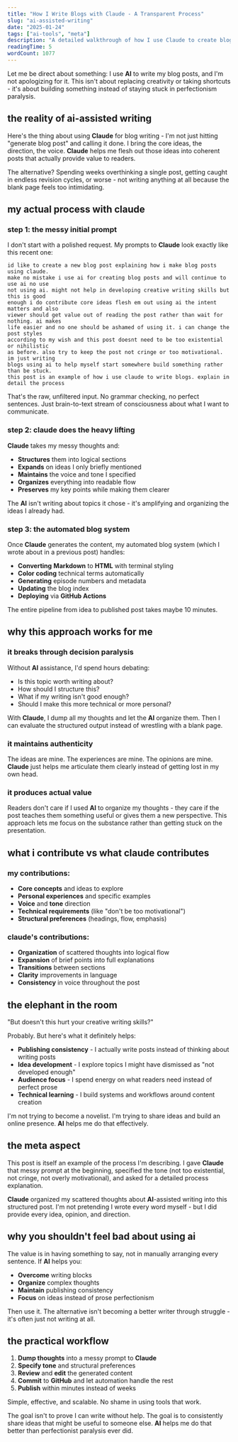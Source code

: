 ```yaml
---
title: "How I Write Blogs with Claude - A Transparent Process"
slug: "ai-assisted-writing"
date: "2025-01-24"
tags: ["ai-tools", "meta"]
description: "A detailed walkthrough of how I use Claude to create blog posts, from initial prompts to final output"
readingTime: 5
wordCount: 1077
---
```


Let me be direct about something: I use **AI** to write my blog posts, and I'm not apologizing for it. This isn't about replacing creativity or taking shortcuts - it's about building something instead of staying stuck in perfectionism paralysis.

## the reality of ai-assisted writing

Here's the thing about using **Claude** for blog writing - I'm not just hitting "generate blog post" and calling it done. I bring the core ideas, the direction, the voice. **Claude** helps me flesh out those ideas into coherent posts that actually provide value to readers.

The alternative? Spending weeks overthinking a single post, getting caught in endless revision cycles, or worse - not writing anything at all because the blank page feels too intimidating.

## my actual process with claude

### step 1: the messy initial prompt

I don't start with a polished request. My prompts to **Claude** look exactly like this recent one:

```
id like to create a new blog post explaining how i make blog posts using claude. 
make no mistake i use ai for creating blog posts and will continue to use ai no use 
not using ai. might not help in developing creative writing skills but this is good 
enough i do contribute core ideas flesh em out using ai the intent matters and also 
viewer should get value out of reading the post rather than wait for nothing. ai makes 
life easier and no one should be ashamed of using it. i can change the post styles 
according to my wish and this post doesnt need to be too existential or nihilistic 
as before. also try to keep the post not cringe or too motivational. im just writing 
blogs using ai to help myself start somewhere build something rather than be stuck. 
this post is an example of how i use claude to write blogs. explain in detail the process
```

That's the raw, unfiltered input. No grammar checking, no perfect sentences. Just brain-to-text stream of consciousness about what I want to communicate.

### step 2: claude does the heavy lifting

**Claude** takes my messy thoughts and:
- **Structures** them into logical sections
- **Expands** on ideas I only briefly mentioned
- **Maintains** the voice and tone I specified
- **Organizes** everything into readable flow
- **Preserves** my key points while making them clearer

The **AI** isn't writing about topics it chose - it's amplifying and organizing the ideas I already had.

### step 3: the automated blog system

Once **Claude** generates the content, my automated blog system (which I wrote about in a previous post) handles:
- **Converting** **Markdown** to **HTML** with terminal styling
- **Color coding** technical terms automatically
- **Generating** episode numbers and metadata
- **Updating** the blog index
- **Deploying** via **GitHub Actions**

The entire pipeline from idea to published post takes maybe 10 minutes.

## why this approach works for me

### it breaks through decision paralysis

Without **AI** assistance, I'd spend hours debating:
- Is this topic worth writing about?
- How should I structure this?
- What if my writing isn't good enough?
- Should I make this more technical or more personal?

With **Claude**, I dump all my thoughts and let the **AI** organize them. Then I can evaluate the structured output instead of wrestling with a blank page.

### it maintains authenticity

The ideas are mine. The experiences are mine. The opinions are mine. **Claude** just helps me articulate them clearly instead of getting lost in my own head.

### it produces actual value

Readers don't care if I used **AI** to organize my thoughts - they care if the post teaches them something useful or gives them a new perspective. This approach lets me focus on the substance rather than getting stuck on the presentation.

## what i contribute vs what claude contributes

### my contributions:
- **Core concepts** and ideas to explore
- **Personal experiences** and specific examples
- **Voice** and **tone** direction
- **Technical requirements** (like "don't be too motivational")
- **Structural preferences** (headings, flow, emphasis)

### claude's contributions:
- **Organization** of scattered thoughts into logical flow
- **Expansion** of brief points into full explanations
- **Transitions** between sections
- **Clarity** improvements in language
- **Consistency** in voice throughout the post

## the elephant in the room

"But doesn't this hurt your creative writing skills?"

Probably. But here's what it definitely helps:
- **Publishing consistency** - I actually write posts instead of thinking about writing posts
- **Idea development** - I explore topics I might have dismissed as "not developed enough"
- **Audience focus** - I spend energy on what readers need instead of perfect prose
- **Technical learning** - I build systems and workflows around content creation

I'm not trying to become a novelist. I'm trying to share ideas and build an online presence. **AI** helps me do that effectively.

## the meta aspect

This post is itself an example of the process I'm describing. I gave **Claude** that messy prompt at the beginning, specified the tone (not too existential, not cringe, not overly motivational), and asked for a detailed process explanation.

**Claude** organized my scattered thoughts about **AI**-assisted writing into this structured post. I'm not pretending I wrote every word myself - but I did provide every idea, opinion, and direction.

## why you shouldn't feel bad about using ai

The value is in having something to say, not in manually arranging every sentence. If **AI** helps you:
- **Overcome** writing blocks
- **Organize** complex thoughts
- **Maintain** publishing consistency
- **Focus** on ideas instead of prose perfectionism

Then use it. The alternative isn't becoming a better writer through struggle - it's often just not writing at all.

## the practical workflow

1. **Dump thoughts** into a messy prompt to **Claude**
2. **Specify tone** and structural preferences
3. **Review** and **edit** the generated content
4. **Commit** to **GitHub** and let automation handle the rest
5. **Publish** within minutes instead of weeks

Simple, effective, and scalable. No shame in using tools that work.

The goal isn't to prove I can write without help. The goal is to consistently share ideas that might be useful to someone else. **AI** helps me do that better than perfectionist paralysis ever did.